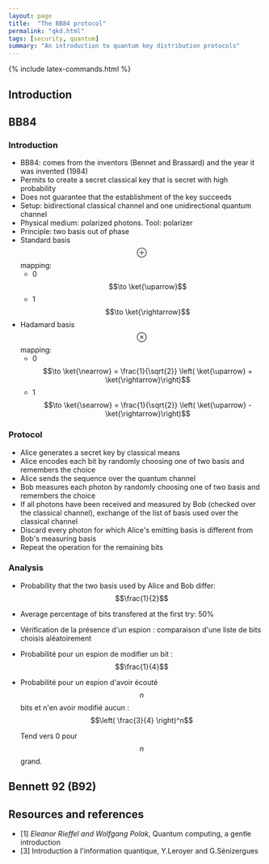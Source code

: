 ```yaml
---
layout: page
title:  "The BB84 protocol"
permalink: "qkd.html"
tags: [security, quantum]
summary: "An introduction to quantum key distribution protocols"
---
```

{% include latex-commands.html %}

## Introduction

## BB84
### Introduction
* BB84: comes from the inventors (Bennet and Brassard) and the year it was invented (1984)
* Permits to create a secret classical key that is secret with high probability
* Does not guarantee that the establishment of the key succeeds
* Setup: bidirectional classical channel and one unidirectional quantum channel
* Physical medium: polarized photons. Tool: polarizer
* Principle: two basis out of phase
* Standard basis $$\oplus$$ mapping:
    - 0 $$\to \ket{\uparrow}$$
    - 1 $$\to \ket{\rightarrow}$$
* Hadamard basis $$\otimes$$ mapping:
    - 0 $$\to \ket{\nearrow} = \frac{1}{\sqrt{2}} \left( \ket{\uparrow} + \ket{\rightarrow}\right)$$
    - 1 $$\to \ket{\searrow} = \frac{1}{\sqrt{2}} \left( \ket{\uparrow} - \ket{\rightarrow}\right)$$

### Protocol
* Alice generates a secret key by classical means
* Alice encodes each bit by randomly choosing one of two basis and remembers the choice
* Alice sends the sequence over the quantum channel
* Bob measures each photon by randomly choosing one of two basis and remembers the choice
* If all photons have been received and measured by Bob (checked over the classical channel), exchange of the list of basis used over the classical channel
* Discard every photon for which Alice's emitting basis is different from Bob's measuring basis
* Repeat the operation for the remaining bits

### Analysis
* Probability that the two basis used by Alice and Bob differ: $$\frac{1}{2}$$
* Average percentage of bits transfered at the first try: 50%
* Vérification de la présence d'un espion : comparaison d'une liste de bits choisis aléatoirement
* Probabilité pour un espion de modifier un bit : $$\frac{1}{4}$$
* Probabilité pour un espion d'avoir écouté $$n$$ bits et n'en avoir modifié aucun : $$\left( \frac{3}{4} \right)^n$$

  Tend vers 0 pour $$n$$ grand.

## Bennett 92 (B92)


## Resources and references
* [1] *Eleanor Rieffel and Wolfgang Polak*, Quantum computing, a gentle introduction
* [3] Introduction à l'information quantique, Y.Leroyer and G.Sénizergues
